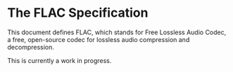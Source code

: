 # The FLAC Specification

This document defines FLAC, which stands for Free Lossless Audio Codec, a free, open-source codec for lossless audio compression and decompression.

This is currently a work in progress.
